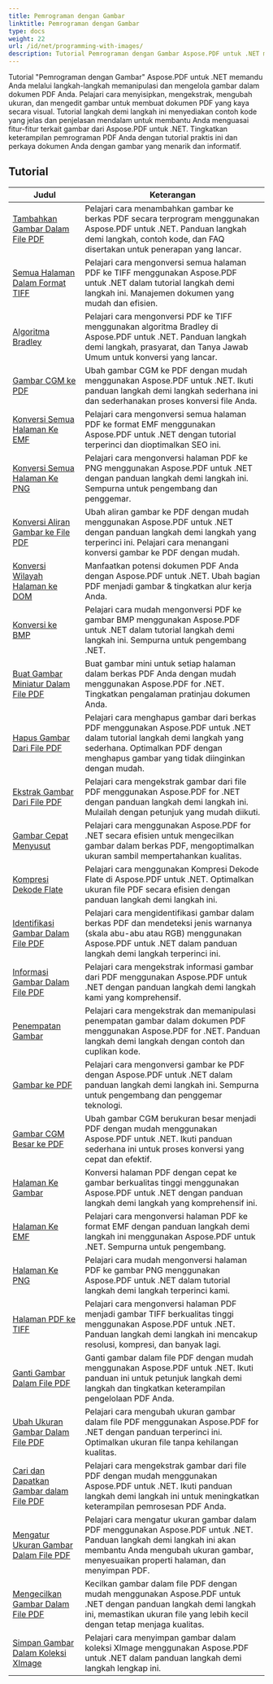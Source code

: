 ```yaml
---
title: Pemrograman dengan Gambar
linktitle: Pemrograman dengan Gambar
type: docs
weight: 22
url: /id/net/programming-with-images/
description: Tutorial Pemrograman dengan Gambar Aspose.PDF untuk .NET mengajarkan Anda cara memanipulasi dan mengelola gambar dalam dokumen PDF.
---
```


Tutorial "Pemrograman dengan Gambar" Aspose.PDF untuk .NET memandu Anda melalui langkah-langkah memanipulasi dan mengelola gambar dalam dokumen PDF Anda. Pelajari cara menyisipkan, mengekstrak, mengubah ukuran, dan mengedit gambar untuk membuat dokumen PDF yang kaya secara visual. Tutorial langkah demi langkah ini menyediakan contoh kode yang jelas dan penjelasan mendalam untuk membantu Anda menguasai fitur-fitur terkait gambar dari Aspose.PDF untuk .NET. Tingkatkan keterampilan pemrograman PDF Anda dengan tutorial praktis ini dan perkaya dokumen Anda dengan gambar yang menarik dan informatif.

## Tutorial
| Judul | Keterangan |
| --- | --- | 
| [Tambahkan Gambar Dalam File PDF](./add-image/) | Pelajari cara menambahkan gambar ke berkas PDF secara terprogram menggunakan Aspose.PDF untuk .NET. Panduan langkah demi langkah, contoh kode, dan FAQ disertakan untuk penerapan yang lancar. |  
| [Semua Halaman Dalam Format TIFF](./all-pages-to-tiff/) | Pelajari cara mengonversi semua halaman PDF ke TIFF menggunakan Aspose.PDF untuk .NET dalam tutorial langkah demi langkah ini. Manajemen dokumen yang mudah dan efisien. |  
| [Algoritma Bradley](./bradley-algorithm/) | Pelajari cara mengonversi PDF ke TIFF menggunakan algoritma Bradley di Aspose.PDF untuk .NET. Panduan langkah demi langkah, prasyarat, dan Tanya Jawab Umum untuk konversi yang lancar. |  
| [Gambar CGM ke PDF](./cgm-image-to-pdf/) | Ubah gambar CGM ke PDF dengan mudah menggunakan Aspose.PDF untuk .NET. Ikuti panduan langkah demi langkah sederhana ini dan sederhanakan proses konversi file Anda. |  
| [Konversi Semua Halaman Ke EMF](./convert-all-pages-to-emf/) | Pelajari cara mengonversi semua halaman PDF ke format EMF menggunakan Aspose.PDF untuk .NET dengan tutorial terperinci dan dioptimalkan SEO ini. |  
| [Konversi Semua Halaman Ke PNG](./convert-all-pages-to-png/) | Pelajari cara mengonversi halaman PDF ke PNG menggunakan Aspose.PDF untuk .NET dengan panduan langkah demi langkah ini. Sempurna untuk pengembang dan penggemar. |  
| [Konversi Aliran Gambar ke File PDF](./convert-image-stream-to-pdf/) | Ubah aliran gambar ke PDF dengan mudah menggunakan Aspose.PDF untuk .NET dengan panduan langkah demi langkah yang terperinci ini. Pelajari cara menangani konversi gambar ke PDF dengan mudah. |  
| [Konversi Wilayah Halaman ke DOM](./convert-page-region-to-dom/) | Manfaatkan potensi dokumen PDF Anda dengan Aspose.PDF untuk .NET. Ubah bagian PDF menjadi gambar & tingkatkan alur kerja Anda. |  
| [Konversi ke BMP](./convert-to-bmp/) | Pelajari cara mudah mengonversi PDF ke gambar BMP menggunakan Aspose.PDF untuk .NET dalam tutorial langkah demi langkah ini. Sempurna untuk pengembang .NET. |  
| [Buat Gambar Miniatur Dalam File PDF](./create-thumbnail-images/) | Buat gambar mini untuk setiap halaman dalam berkas PDF Anda dengan mudah menggunakan Aspose.PDF for .NET. Tingkatkan pengalaman pratinjau dokumen Anda. |  
| [Hapus Gambar Dari File PDF](./delete-images/) | Pelajari cara menghapus gambar dari berkas PDF menggunakan Aspose.PDF untuk .NET dalam tutorial langkah demi langkah yang sederhana. Optimalkan PDF dengan menghapus gambar yang tidak diinginkan dengan mudah. |  
| [Ekstrak Gambar Dari File PDF](./extract-images/) | Pelajari cara mengekstrak gambar dari file PDF menggunakan Aspose.PDF for .NET dengan panduan langkah demi langkah ini. Mulailah dengan petunjuk yang mudah diikuti. |  
| [Gambar Cepat Menyusut](./fast-shrink-images/) | Pelajari cara menggunakan Aspose.PDF for .NET secara efisien untuk mengecilkan gambar dalam berkas PDF, mengoptimalkan ukuran sambil mempertahankan kualitas. |  
| [Kompresi Dekode Flate](./flate-decode-compression/) | Pelajari cara menggunakan Kompresi Dekode Flate di Aspose.PDF untuk .NET. Optimalkan ukuran file PDF secara efisien dengan panduan langkah demi langkah ini. |  
| [Identifikasi Gambar Dalam File PDF](./identify-images/) | Pelajari cara mengidentifikasi gambar dalam berkas PDF dan mendeteksi jenis warnanya (skala abu-abu atau RGB) menggunakan Aspose.PDF untuk .NET dalam panduan langkah demi langkah terperinci ini. |  
| [Informasi Gambar Dalam File PDF](./image-information/) | Pelajari cara mengekstrak informasi gambar dari PDF menggunakan Aspose.PDF untuk .NET dengan panduan langkah demi langkah kami yang komprehensif. |  
| [Penempatan Gambar](./image-placements/) | Pelajari cara mengekstrak dan memanipulasi penempatan gambar dalam dokumen PDF menggunakan Aspose.PDF for .NET. Panduan langkah demi langkah dengan contoh dan cuplikan kode. |  
| [Gambar ke PDF](./image-to-pdf/) | Pelajari cara mengonversi gambar ke PDF dengan Aspose.PDF untuk .NET dalam panduan langkah demi langkah ini. Sempurna untuk pengembang dan penggemar teknologi. |  
| [Gambar CGM Besar ke PDF](./large-cgm-image-to-pdf/) | Ubah gambar CGM berukuran besar menjadi PDF dengan mudah menggunakan Aspose.PDF untuk .NET. Ikuti panduan sederhana ini untuk proses konversi yang cepat dan efektif. |  
| [Halaman Ke Gambar](./pages-to-images/) | Konversi halaman PDF dengan cepat ke gambar berkualitas tinggi menggunakan Aspose.PDF untuk .NET dengan panduan langkah demi langkah yang komprehensif ini. |  
| [Halaman Ke EMF](./page-to-emf/) | Pelajari cara mengonversi halaman PDF ke format EMF dengan panduan langkah demi langkah ini menggunakan Aspose.PDF untuk .NET. Sempurna untuk pengembang. |  
| [Halaman Ke PNG](./page-to-png/) | Pelajari cara mudah mengonversi halaman PDF ke gambar PNG menggunakan Aspose.PDF untuk .NET dalam tutorial langkah demi langkah terperinci kami. |  
| [Halaman PDF ke TIFF](./page-to-tiff/) | Pelajari cara mengonversi halaman PDF menjadi gambar TIFF berkualitas tinggi menggunakan Aspose.PDF untuk .NET. Panduan langkah demi langkah ini mencakup resolusi, kompresi, dan banyak lagi. |  
| [Ganti Gambar Dalam File PDF](./replace-image/) | Ganti gambar dalam file PDF dengan mudah menggunakan Aspose.PDF untuk .NET. Ikuti panduan ini untuk petunjuk langkah demi langkah dan tingkatkan keterampilan pengelolaan PDF Anda. |  
| [Ubah Ukuran Gambar Dalam File PDF](./resize-images/) | Pelajari cara mengubah ukuran gambar dalam file PDF menggunakan Aspose.PDF for .NET dengan panduan terperinci ini. Optimalkan ukuran file tanpa kehilangan kualitas. |  
| [Cari dan Dapatkan Gambar dalam File PDF](./search-and-get-images/) | Pelajari cara mengekstrak gambar dari file PDF dengan mudah menggunakan Aspose.PDF untuk .NET. Ikuti panduan langkah demi langkah ini untuk meningkatkan keterampilan pemrosesan PDF Anda. |  
| [Mengatur Ukuran Gambar Dalam File PDF](./set-image-size/) | Pelajari cara mengatur ukuran gambar dalam PDF menggunakan Aspose.PDF untuk .NET. Panduan langkah demi langkah ini akan membantu Anda mengubah ukuran gambar, menyesuaikan properti halaman, dan menyimpan PDF. |  
| [Mengecilkan Gambar Dalam File PDF](./shrink-images/) | Kecilkan gambar dalam file PDF dengan mudah menggunakan Aspose.PDF untuk .NET dengan panduan langkah demi langkah ini, memastikan ukuran file yang lebih kecil dengan tetap menjaga kualitas. |  
| [Simpan Gambar Dalam Koleksi XImage](./store-image-in-ximage-collection/) |  Pelajari cara menyimpan gambar dalam koleksi XImage menggunakan Aspose.PDF untuk .NET dalam panduan langkah demi langkah lengkap ini. |  